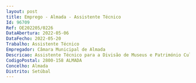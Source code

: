 ```yaml
--- 
layout: post
title: Emprego - Almada - Assistente Técnico
Id: 96709
Ref: OE202205/0226
DataAbertura: 2022-05-06
DataFecho: 2022-05-20
Trabalho: Assistente Técnico
Empregador: Câmara Municipal de Almada
Descricao: Assistente Técnico para a Divisão de Museus e Património Cultural, do Departamento de Cultura, da Direção Municipal de Desenvolvimento Social.Caracterização do Posto de Trabalho Assegurar o funcionamento dos serviços de atendimento ao público, designadamente   Acolher o cidadão, diagnosticar as suas necessidades e garantir a realização do serviço ou o devido encaminhamento   Prestar informações de carácter geral sobre as atividades, a organização e o funcionamento dos serviços   Garantir todos os procedimentos administrativos inerentes aos serviços, como efetuar o registo diário e mensal de visitantes do(s) equipamento(s), vender e registar as transações efetuadas e conferir registos de caixa   Zelar pela integridade do património que lhe está diretamente confiado, executando as tarefas necessárias de manutenção, vigilância e segurança dos serviços   Arrumar o espaço de atendimento de acordo com os critérios estabelecidos, nomeadamente no que respeita à exposição dos bens produtos para venda na loja   Elaborar inventário dos bens produtos em stock   Apoiar as ações atividades realizadas pela unidade orgânica a que se encontra afeto   Participar no controlo qualitativo dos serviços   Manter a harmonia no local de trabalho e a boa relação entre colegas.Competências Profissionais Específicas   Domínio da língua portuguesa   Conhecimentos da língua inglesa   Domínio das regras e técnicas do atendimento ao público    Literacia informática, em particular domínio dos programas Word e Excel.Competências Pessoais   Orientação para o serviço público   Iniciativa e autonomia    Profissionalismo    Trabalho em equipa e cooperação   Tolerância à pressão e contrariedades.
CodigoPostal: 2800-158 ALMADA
Concelho: Almada
Distrito: Setúbal
--- 
```

